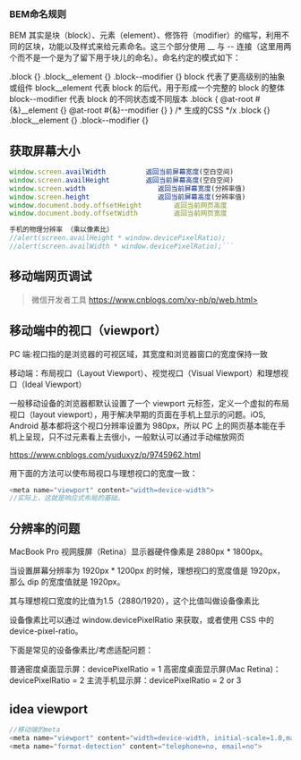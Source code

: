 ### BEM命名规则
BEM 其实是块（block）、元素（element）、修饰符（modifier）的缩写，利用不同的区块，功能以及样式来给元素命名。这三个部分使用 __ 与 -- 连接（这里用两个而不是一个是为了留下用于块儿的命名）。命名约定的模式如下：

.block {}
.block__element {}
.block--modifier {}
block 代表了更高级别的抽象或组件
block__element 代表 block 的后代，用于形成一个完整的 block 的整体
block--modifier 代表 block 的不同状态或不同版本
.block {
    @at-root #{&}__element {}
    @at-root #{&}--modifier {}
}
/* 生成的CSS */x
.block {}
.block__element {}
.block--modifier {}

## 获取屏幕大小
```js
window.screen.availWidth          返回当前屏幕宽度(空白空间) 
window.screen.availHeight         返回当前屏幕高度(空白空间) 
window.screen.width                  返回当前屏幕宽度(分辨率值) 
window.screen.height                 返回当前屏幕高度(分辨率值) 
window.document.body.offsetHeight        返回当前网页高度 
window.document.body.offsetWidth         返回当前网页宽度

手机的物理分辨率 （乘以像素比）
//alert(screen.availHeight * window.devicePixelRatio);
//alert(screen.availWidth * window.devicePixelRatio);```
```
## 移动端网页调试
>微信开发者工具
https://www.cnblogs.com/xy-nb/p/web.html>
## 移动端中的视口（viewport）
PC 端:视口指的是浏览器的可视区域，其宽度和浏览器窗口的宽度保持一致

移动端：布局视口（Layout Viewport）、视觉视口（Visual Viewport）和理想视口（Ideal Viewport）

一般移动设备的浏览器都默认设置了一个 viewport 元标签，定义一个虚拟的布局视口（layout viewport），用于解决早期的页面在手机上显示的问题。iOS, Android 基本都将这个视口分辨率设置为 980px，所以 PC 上的网页基本能在手机上呈现，只不过元素看上去很小，一般默认可以通过手动缩放网页

https://www.cnblogs.com/yuduxyz/p/9745962.html

用下面的方法可以使布局视口与理想视口的宽度一致：
```js
<meta name="viewport" content="width=device-width">
//实际上，这就是响应式布局的基础。
```

## 分辨率的问题
MacBook Pro 视网膜屏（Retina）显示器硬件像素是 2880px * 1800px。

当设置屏幕分辨率为 1920px * 1200px 的时候，理想视口的宽度值是 1920px， 那么 dip 的宽度值就是 1920px。

其与理想视口宽度的比值为1.5（2880/1920），这个比值叫做设备像素比

设备像素比可以通过 window.devicePixelRatio 来获取，或者使用 CSS 中的 device-pixel-ratio。

下面是常见的设备像素比/考虑适配问题：

普通密度桌面显示屏：devicePixelRatio = 1
高密度桌面显示屏(Mac Retina)：devicePixelRatio = 2
主流手机显示屏：devicePixelRatio = 2 or 3

## idea viewport
``` js
//移动端的meta
<meta name="viewport" content="width=device-width, initial-scale=1.0,maximum-scale=1.0,minimum=1.0,user-scalable=no">
<meta name="format-detection" content="telephone=no, email=no">
```
